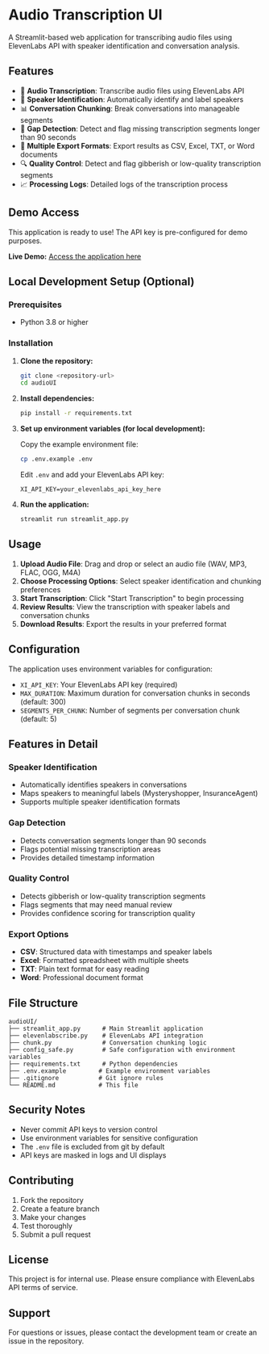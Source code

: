 # Audio Transcription UI

A Streamlit-based web application for transcribing audio files using ElevenLabs API with speaker identification and conversation analysis.

## Features

- 🎵 **Audio Transcription**: Transcribe audio files using ElevenLabs API
- 👥 **Speaker Identification**: Automatically identify and label speakers
- 📊 **Conversation Chunking**: Break conversations into manageable segments
- 🚨 **Gap Detection**: Detect and flag missing transcription segments longer than 90 seconds
- 📝 **Multiple Export Formats**: Export results as CSV, Excel, TXT, or Word documents
- 🔍 **Quality Control**: Detect and flag gibberish or low-quality transcription segments
- 📈 **Processing Logs**: Detailed logs of the transcription process

## Demo Access

This application is ready to use! The API key is pre-configured for demo purposes.

**Live Demo:** [Access the application here](https://intageaudio.streamlit.app)

## Local Development Setup (Optional)

### Prerequisites

- Python 3.8 or higher

### Installation

1. **Clone the repository:**
   ```bash
   git clone <repository-url>
   cd audioUI
   ```

2. **Install dependencies:**
   ```bash
   pip install -r requirements.txt
   ```

3. **Set up environment variables (for local development):**
   
   Copy the example environment file:
   ```bash
   cp .env.example .env
   ```
   
   Edit `.env` and add your ElevenLabs API key:
   ```
   XI_API_KEY=your_elevenlabs_api_key_here
   ```

4. **Run the application:**
   ```bash
   streamlit run streamlit_app.py
   ```

## Usage

1. **Upload Audio File**: Drag and drop or select an audio file (WAV, MP3, FLAC, OGG, M4A)
2. **Choose Processing Options**: Select speaker identification and chunking preferences
3. **Start Transcription**: Click "Start Transcription" to begin processing
4. **Review Results**: View the transcription with speaker labels and conversation chunks
5. **Download Results**: Export the results in your preferred format

## Configuration

The application uses environment variables for configuration:

- `XI_API_KEY`: Your ElevenLabs API key (required)
- `MAX_DURATION`: Maximum duration for conversation chunks in seconds (default: 300)
- `SEGMENTS_PER_CHUNK`: Number of segments per conversation chunk (default: 5)

## Features in Detail

### Speaker Identification
- Automatically identifies speakers in conversations
- Maps speakers to meaningful labels (Mysteryshopper, InsuranceAgent)
- Supports multiple speaker identification formats

### Gap Detection
- Detects conversation segments longer than 90 seconds
- Flags potential missing transcription areas
- Provides detailed timestamp information

### Quality Control
- Detects gibberish or low-quality transcription segments
- Flags segments that may need manual review
- Provides confidence scoring for transcription quality

### Export Options
- **CSV**: Structured data with timestamps and speaker labels
- **Excel**: Formatted spreadsheet with multiple sheets
- **TXT**: Plain text format for easy reading
- **Word**: Professional document format

## File Structure

```
audioUI/
├── streamlit_app.py      # Main Streamlit application
├── elevenlabscribe.py    # ElevenLabs API integration
├── chunk.py              # Conversation chunking logic
├── config_safe.py        # Safe configuration with environment variables
├── requirements.txt      # Python dependencies
├── .env.example         # Example environment variables
├── .gitignore           # Git ignore rules
└── README.md            # This file
```

## Security Notes

- Never commit API keys to version control
- Use environment variables for sensitive configuration
- The `.env` file is excluded from git by default
- API keys are masked in logs and UI displays

## Contributing

1. Fork the repository
2. Create a feature branch
3. Make your changes
4. Test thoroughly
5. Submit a pull request

## License

This project is for internal use. Please ensure compliance with ElevenLabs API terms of service.

## Support

For questions or issues, please contact the development team or create an issue in the repository. 